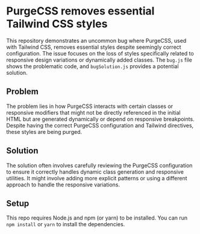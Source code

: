 # PurgeCSS removes essential Tailwind CSS styles

This repository demonstrates an uncommon bug where PurgeCSS, used with Tailwind CSS, removes essential styles despite seemingly correct configuration.  The issue focuses on the loss of styles specifically related to responsive design variations or dynamically added classes.  The `bug.js` file shows the problematic code, and `bugSolution.js` provides a potential solution.

## Problem

The problem lies in how PurgeCSS interacts with certain classes or responsive modifiers that might not be directly referenced in the initial HTML but are generated dynamically or depend on responsive breakpoints.  Despite having the correct PurgeCSS configuration and Tailwind directives, these styles are being purged.

## Solution

The solution often involves carefully reviewing the PurgeCSS configuration to ensure it correctly handles dynamic class generation and responsive utilities.  It might involve adding more explicit patterns or using a different approach to handle the responsive variations.

## Setup

This repo requires Node.js and npm (or yarn) to be installed. You can run `npm install` or `yarn` to install the dependencies.
